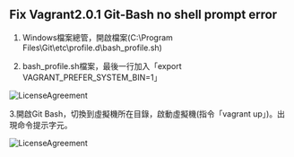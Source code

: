 Fix Vagrant2.0.1 Git-Bash no shell prompt error
------------------------------------
1. Windows檔案總管，開啟檔案(C:\Program Files\Git\etc\profile.d\bash_profile.sh)

2. bash_profile.sh檔案，最後一行加入「export VAGRANT_PREFER_SYSTEM_BIN=1」

![LicenseAgreement](../master/images/vagrant15.PNG) 

3.開啟Git Bash，切換到虛擬機所在目錄，啟動虛擬機(指令「vagrant up」)。出現命令提示字元。

![LicenseAgreement](../master/images/vagrant16.PNG) 
